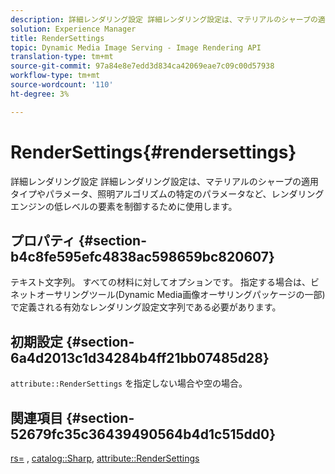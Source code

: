 ```yaml
---
description: 詳細レンダリング設定 詳細レンダリング設定は、マテリアルのシャープの適用タイプやパラメータ、照明アルゴリズムの特定のパラメータなど、レンダリングエンジンの低レベルの要素を制御するために使用します。
solution: Experience Manager
title: RenderSettings
topic: Dynamic Media Image Serving - Image Rendering API
translation-type: tm+mt
source-git-commit: 97a84e8e7edd3d834ca42069eae7c09c00d57938
workflow-type: tm+mt
source-wordcount: '110'
ht-degree: 3%

---
```



# RenderSettings{#rendersettings}

詳細レンダリング設定 詳細レンダリング設定は、マテリアルのシャープの適用タイプやパラメータ、照明アルゴリズムの特定のパラメータなど、レンダリングエンジンの低レベルの要素を制御するために使用します。

## プロパティ {#section-b4c8fe595efc4838ac598659bc820607}

テキスト文字列。 すべての材料に対してオプションです。 指定する場合は、ビネットオーサリングツール(Dynamic Media画像オーサリングパッケージの一部)で定義される有効なレンダリング設定文字列である必要があります。

## 初期設定 {#section-6a4d2013c1d34284b4ff21bb07485d28}

`attribute::RenderSettings` を指定しない場合や空の場合。

## 関連項目 {#section-52679fc35c36439490564b4d1c515dd0}

[rs=](../../../../../ir-api/http-protocol/image-rendering-api-ref/c-ir-http-protocol-ref/c-ir-http-protocol-command-reference/r-ir-rs.md#reference-d20cefaaa6cd4f449d1591c87959b4cf) ,  [catalog::Sharp](../../../../../ir-api/material-cat/image-rendering-api-ref/c-ir-material-catalog/c-ir-material-data-reference/r-ir-sharp-dataref.md#reference-f79a14bd52474dfd8495115d398a30d0),  [attribute::RenderSettings](../../../../../ir-api/material-cat/image-rendering-api-ref/c-ir-material-catalog/c-ir-attributes-reference/r-ir-rendersettings.md#reference-f3ae5e18095d40b2a8edef957dd82fbd)
